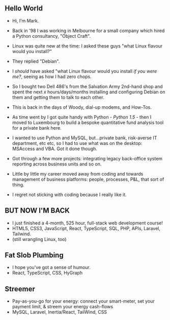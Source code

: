 ## Hello World

- Hi, I’m Mark.

- Back in '98 I was working in Melbourne for a small company which hired a Python consultancy, "Object Craft".

- Linux was quite new at the time: I asked these guys "what Linux flavour would you install?"

- They replied "Debian".

- I *should* have asked "what Linux flavour would you install *if you were me?*, seeing as how I had zero chops.
- So I bought two Dell 486's from the Salvation Army 2nd-hand shop and spent the next *x* hours/days/months installing and configuring Debian on them and getting them to talk to each other.
- This is back in the days of Woody, dial-up modems, and How-Tos.
- As time went by I got quite handy with Python - *Python 1.5* - then I moved to Luxembourg to build a bespoke quantitative fund analysis tool for a private bank here.
- I wanted to use Python and MySQL, but...private bank, risk-averse IT department, etc etc, so I had to use what was on the desktop: MSAccess and VBA. Got it done though.
- Got through a few more projects: integrating legacy back-office system reporting across business units and so on.
- Little by little my career moved away from coding and towards management of business platforms: people, processes, P&L, that sort of thing.
- I regret not sticking with coding because I really like it.

## BUT NOW I'M BACK

- I just finished a 4-month, 525 hour, full-stack web development course!
- HTML5, CSS3, JavaScript, React, TypeScript, SQL, PHP, APIs, Laravel, Tailwind.
- (still wrangling Linux, too)

## Fat Slob Plumbing

- I hope you've got a sense of humour.
- React, TypeScript, CSS, HyGraph

## Streemer

- Pay-as-you-go for your energy: connect your smart-meter, set your payment limit, & streem your energy cash-flows
- MySQL, Laravel, Inertia/React, TailWind, CSS

<!---
headexpanded/headexpanded is a ✨ special ✨ repository because its `README.md` (this file) appears on your GitHub profile.
You can click the Preview link to take a look at your changes.
--->

